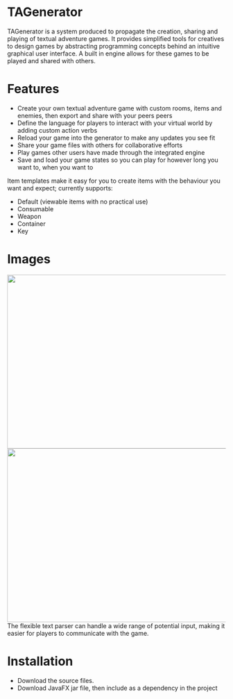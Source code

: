 # TAGenerator
TAGenerator is a system produced to propagate the creation, sharing and playing of textual adventure games. It provides simplified tools for creatives to design games by abstracting programming concepts behind an intuitive graphical user interface. A built in engine allows for these games to be played and shared with others.

# Features
- Create your own textual adventure game with custom rooms, items and enemies, then export and share with your peers
peers
- Define the language for players to interact with your virtual world by adding custom action verbs
- Reload your game into the generator to make any updates you see fit
- Share your game files with others for collaborative efforts
- Play games other users have made through the integrated engine
- Save and load your game states so you can play for however long you want to, when you want to

Item templates make it easy for you to create items with the behaviour you want and expect; currently supports:
- Default (viewable items with no practical use)
- Consumable
- Weapon
- Container
- Key

# Images
<img src="https://github.com/AJ7D/TAGeneratorGUITest/blob/master/generator.PNG?raw=true" width="600" height="400" />
<img src="https://github.com/AJ7D/TAGeneratorGUITest/blob/master/engine.PNG?raw=true" width="600" height="400" />
The flexible text parser can handle a wide range of potential input, making it easier for players to communicate with the game.

# Installation
- Download the source files.
- Download JavaFX jar file, then include as a dependency in the project
